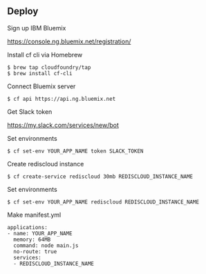 ## Deploy

Sign up IBM Bluemix

https://console.ng.bluemix.net/registration/

Install cf cli via Homebrew

```
$ brew tap cloudfoundry/tap
$ brew install cf-cli
```

Connect Bluemix server

```
$ cf api https://api.ng.bluemix.net
```

Get Slack token

https://my.slack.com/services/new/bot

Set environments

```
$ cf set-env YOUR_APP_NAME token SLACK_TOKEN
```

Create rediscloud instance

```
$ cf create-service rediscloud 30mb REDISCLOUD_INSTANCE_NAME
```

Set environments

```
$ cf set-env YOUR_APP_NAME rediscloud REDISCLOUD_INSTANCE_NAME
```

Make manifest.yml

```
applications:
- name: YOUR_APP_NAME
  memory: 64MB
  command: node main.js
  no-route: true
  services:
  - REDISCLOUD_INSTANCE_NAME
```
